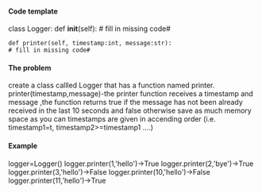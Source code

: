 #### Code template ####
class Logger:
    def __init__(self):
    # fill in missing code#

    def printer(self, timestamp:int, message:str):
    # fill in missing code#
####  The problem  ####
create a class callled Logger that has a function named printer.
printer(timestamp,message)-the printer function receives a timestamp and message ,the function returns true if the message has not been already received in the last 10 seconds and false otherwise
save as much memory space as you can
timestamps are given in accending order (i.e. timestamp1=t, timestamp2>=timestamp1 ....) 

####    Example    ####
logger=Logger()
logger.printer(1,'hello')->True
logger.printer(2,'bye')->True
logger.printer(3,'hello')->False
logger.printer(10,'hello')->False
logger.printer(11,'hello')->True
